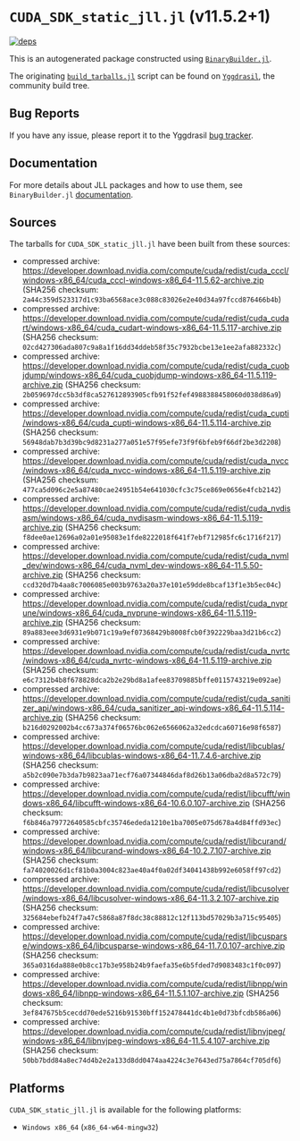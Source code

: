 # `CUDA_SDK_static_jll.jl` (v11.5.2+1)

[![deps](https://juliahub.com/docs/CUDA_SDK_static_jll/deps.svg)](https://juliahub.com/ui/Packages/CUDA_SDK_static_jll/eFajz?page=2)

This is an autogenerated package constructed using [`BinaryBuilder.jl`](https://github.com/JuliaPackaging/BinaryBuilder.jl).

The originating [`build_tarballs.jl`](https://github.com/JuliaPackaging/Yggdrasil/blob/f9772cb07d09ca22eb910187a87126ab9aa0fad0/C/CUDA/CUDA_SDK_static@11.5/build_tarballs.jl) script can be found on [`Yggdrasil`](https://github.com/JuliaPackaging/Yggdrasil/), the community build tree.

## Bug Reports

If you have any issue, please report it to the Yggdrasil [bug tracker](https://github.com/JuliaPackaging/Yggdrasil/issues).

## Documentation

For more details about JLL packages and how to use them, see `BinaryBuilder.jl` [documentation](https://docs.binarybuilder.org/stable/jll/).

## Sources

The tarballs for `CUDA_SDK_static_jll.jl` have been built from these sources:

* compressed archive: https://developer.download.nvidia.com/compute/cuda/redist/cuda_cccl/windows-x86_64/cuda_cccl-windows-x86_64-11.5.62-archive.zip (SHA256 checksum: `2a44c359d523317d1c93ba6568ace3c088c83026e2e40d34a97fccd876466b4b`)
* compressed archive: https://developer.download.nvidia.com/compute/cuda/redist/cuda_cudart/windows-x86_64/cuda_cudart-windows-x86_64-11.5.117-archive.zip (SHA256 checksum: `02cd427306ada807c9a8a1f16dd34ddeb58f35c7932bcbe13e1ee2afa882332c`)
* compressed archive: https://developer.download.nvidia.com/compute/cuda/redist/cuda_cuobjdump/windows-x86_64/cuda_cuobjdump-windows-x86_64-11.5.119-archive.zip (SHA256 checksum: `2b059697dcc5b3df8ca527612893905cfb91f52fef4988388458060d038d86a9`)
* compressed archive: https://developer.download.nvidia.com/compute/cuda/redist/cuda_cupti/windows-x86_64/cuda_cupti-windows-x86_64-11.5.114-archive.zip (SHA256 checksum: `56948dab7b3d39bc9d8231a277a051e57f95efe73f9f6bfeb9f66df2be3d2208`)
* compressed archive: https://developer.download.nvidia.com/compute/cuda/redist/cuda_nvcc/windows-x86_64/cuda_nvcc-windows-x86_64-11.5.119-archive.zip (SHA256 checksum: `477ca5d096c2e5a87480cae24951b54e641030cfc3c75ce869e0656e4fcb2142`)
* compressed archive: https://developer.download.nvidia.com/compute/cuda/redist/cuda_nvdisasm/windows-x86_64/cuda_nvdisasm-windows-x86_64-11.5.119-archive.zip (SHA256 checksum: `f8dee0ae12696a02a01e95083e1fde8222018f641f7ebf712985fc6c1716f217`)
* compressed archive: https://developer.download.nvidia.com/compute/cuda/redist/cuda_nvml_dev/windows-x86_64/cuda_nvml_dev-windows-x86_64-11.5.50-archive.zip (SHA256 checksum: `ccd320d7b4aa8c7006085e003b9763a20a37e101e59dde8bcaf13f1e3b5ec04c`)
* compressed archive: https://developer.download.nvidia.com/compute/cuda/redist/cuda_nvprune/windows-x86_64/cuda_nvprune-windows-x86_64-11.5.119-archive.zip (SHA256 checksum: `89a883eee3d6931e9b071c19a9ef07368429b8008fcb0f392229baa3d21b6cc2`)
* compressed archive: https://developer.download.nvidia.com/compute/cuda/redist/cuda_nvrtc/windows-x86_64/cuda_nvrtc-windows-x86_64-11.5.119-archive.zip (SHA256 checksum: `e6c7312b4b8f678828dca2b2e29bd8a1afee83709885bffe0115743219e092ae`)
* compressed archive: https://developer.download.nvidia.com/compute/cuda/redist/cuda_sanitizer_api/windows-x86_64/cuda_sanitizer_api-windows-x86_64-11.5.114-archive.zip (SHA256 checksum: `b216d0292002b4cc673a374f06576bc062e6566062a32edcdca60716e98f6587`)
* compressed archive: https://developer.download.nvidia.com/compute/cuda/redist/libcublas/windows-x86_64/libcublas-windows-x86_64-11.7.4.6-archive.zip (SHA256 checksum: `a5b2c090e7b3da7b9823aa71ecf76a07344846daf8d26b13a06dba2d8a572c79`)
* compressed archive: https://developer.download.nvidia.com/compute/cuda/redist/libcufft/windows-x86_64/libcufft-windows-x86_64-10.6.0.107-archive.zip (SHA256 checksum: `f6b846a79772640585cbfc35746ededa1210e1ba7005e075d678a4d84ffd93ec`)
* compressed archive: https://developer.download.nvidia.com/compute/cuda/redist/libcurand/windows-x86_64/libcurand-windows-x86_64-10.2.7.107-archive.zip (SHA256 checksum: `fa74020026d1cf81b0a3004c823ae40a4f0a02df34041438b992e6058ff97cd2`)
* compressed archive: https://developer.download.nvidia.com/compute/cuda/redist/libcusolver/windows-x86_64/libcusolver-windows-x86_64-11.3.2.107-archive.zip (SHA256 checksum: `325684ebefb24f7a47c5868a87f8dc38c88812c12f113bd57029b3a715c95405`)
* compressed archive: https://developer.download.nvidia.com/compute/cuda/redist/libcusparse/windows-x86_64/libcusparse-windows-x86_64-11.7.0.107-archive.zip (SHA256 checksum: `365a0316da888e0b8cc17b3e958b24b9faefa35e6b5fded7d9083483c1f0c097`)
* compressed archive: https://developer.download.nvidia.com/compute/cuda/redist/libnpp/windows-x86_64/libnpp-windows-x86_64-11.5.1.107-archive.zip (SHA256 checksum: `3ef847675b5cecdd70ede5216b91530bff152478441dc4b1e0d73bfcdb586a06`)
* compressed archive: https://developer.download.nvidia.com/compute/cuda/redist/libnvjpeg/windows-x86_64/libnvjpeg-windows-x86_64-11.5.4.107-archive.zip (SHA256 checksum: `50bb7bdd84a8ec74d4b2e2a133d8dd0474aa4224c3e7643ed75a7864cf705df6`)

## Platforms

`CUDA_SDK_static_jll.jl` is available for the following platforms:

* `Windows x86_64` (`x86_64-w64-mingw32`)
